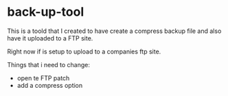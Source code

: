 # back-up-tool
This is a toold that I created to have create a compress backup file and also have it uploaded to a FTP site.

Right now if is setup to upload to a companies ftp site. 

Things that i need to change:
 - open te FTP patch 
 - add a compress option
